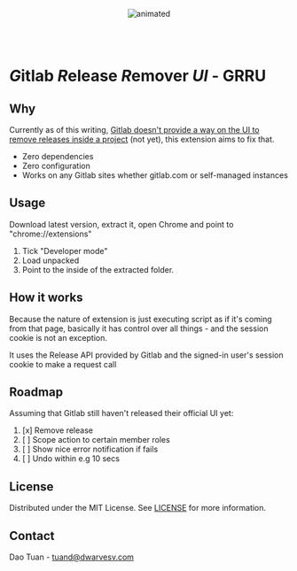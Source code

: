 <p align="center">
  <img src="demo.gif" alt="animated">
</p>
<br/>
<br/>

# *G*itlab *R*elease *R*emover *UI* - GRRU

## Why
Currently as of this writing, [Gitlab doesn't provide a way on the UI to remove releases inside a project](https://gitlab.com/gitlab-org/gitlab/-/issues/213862) (not yet), this extension aims to fix that.

* Zero dependencies
* Zero configuration
* Works on any Gitlab sites whether gitlab.com or self-managed instances

## Usage
Download latest version, extract it, open Chrome and point to "chrome://extensions"
1. Tick "Developer mode"
2. Load unpacked
3. Point to the inside of the extracted folder.
## How it works
Because the nature of extension is just executing script as if it's coming from that page, basically it has control over all things - and the session cookie is not an exception.

It uses the Release API provided by Gitlab and the signed-in user's session cookie to make a request call

## Roadmap
Assuming that Gitlab still haven't released their official UI yet:
1. [x] Remove release
2. [ ] Scope action to certain member roles 
3. [ ] Show nice error notification if fails
4. [ ] Undo within e.g 10 secs

## License
Distributed under the MIT License. See [LICENSE](/LICENSE) for more information.

## Contact
Dao Tuan - [tuand@dwarvesv.com](mailto:tuand@dwarvesv.com)
